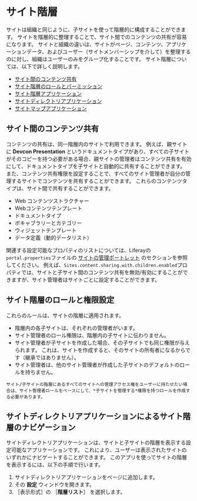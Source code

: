 # サイト階層

サイトは組織と同じように、子サイトを使って階層的に構成することができます。 サイトを階層的に整理することで、サイト間でのコンテンツの共有が容易になります。 サイトと組織の違いは、サイトがページ、コンテンツ、アプリケーションデータ、およびユーザー（サイトメンバーシップを介して）を整理するのに対し、組織はユーザーのみをグループ化することです。 サイト階層については、以下で詳しく説明します。

* [サイト間のコンテンツ共有](#content-sharing-between-sites)
* [サイト階層のロールとパーミッション](#site-hierarchy-roles-and-permissions)
* [サイト階層アプリケーション](#site-hierarchy-applications)
* [サイトディレクトリアプリケーション](#the-sites-directory-application)
* [サイトマップアプリケーション](#the-site-map-application)

## サイト間のコンテンツ共有

コンテンツの共有は、同一階層内のサイトで利用できます。 例えば、親サイトに **Devcon Presentation** というドキュメントタイプがあり、すべての子サイトがそのコピーを持つ必要がある場合、親サイトの管理者はコンテンツ共有を有効にして、ドキュメントタイプを子サイトと自動的に共有することができます。 また、コンテンツ共有権限を設定することで、すべてのサイト管理者が自分の管理するサイトでコンテンツを共有することができます。 これらのコンテンツタイプは、サイト間で共有することができます。

* Web コンテンツストラクチャー
* Webコンテンツテンプレート
* ドキュメントタイプ
* ボキャブラリーとカテゴリー
* ウィジェットテンプレート
* データ定義（動的データリスト）

関連する設定可能なプロパティのリストについては、Liferayの`portal.properties`ファイルの [サイトの管理ポートレット](https://learn.liferay.com/reference/latest/en/dxp/propertiesdoc/portal.properties.html#Sites%20Admin%20Portlet) のセクションを参照してください。 例えば、`Sites.content.sharing.with.children.enabled`プロパティでは、サイトと子サイト間のコンテンツ共有を無効/有効にすることができますが、サイト管理者はサイトごとに設定することができます。

## サイト階層のロールと権限設定

これらのルールは、サイトの階層に適用されます。

* 階層内の各子サイトは、それぞれの管理者がいます。
* サイト管理者のロール権限は、階層内の子サイトに伝わりません。
* サイト管理者が子サイトを作成した場合、その子サイトでも同じ権限が与えられます。 これは、サイトを作成すると、そのサイトの所有者になるからです（継承ではありません）。
* サイト管理者は、他のサイト管理者が作成した子サイトのデフォルトのロールを持ちません。

```{note}
サイト/子サイトの階層にあるすべてのサイトへの管理アクセス権をユーザーに持たせたい場合は、サイト管理者ロールをベースにして、*子サイトを管理する*権限を持つロールを作成する必要があります。
```

## サイトディレクトリアプリケーションによるサイト階層のナビゲーション

サイトディレクトリアプリケーションは、サイトと子サイトの階層を表示する設定可能なアプリケーションです。 これにより、ユーザーは表示されたサイトのいずれかにナビゲートすることができます。 このアプリを使ってサイトの階層を表示するには、以下の手順で行います。

1. サイトディレクトリアプリケーションをページに追加します。
1. その **設定** ウィンドウを開きます。
1. ［表示形式］の ［**階層リスト**］ を選択します。
